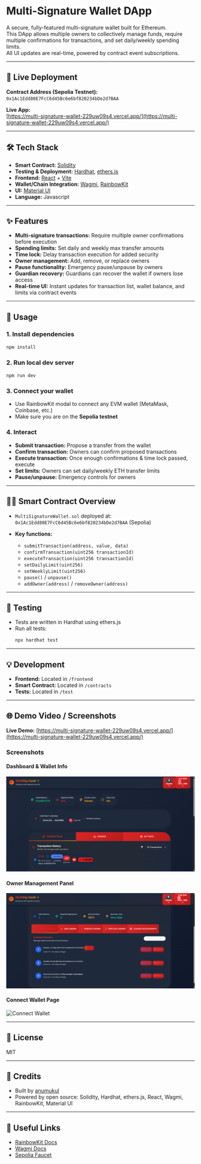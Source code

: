 # Multi-Signature Wallet DApp

A secure, fully-featured multi-signature wallet built for Ethereum.  
This DApp allows multiple owners to collectively manage funds, require multiple confirmations for transactions, and set daily/weekly spending limits.  
All UI updates are real-time, powered by contract event subscriptions.

---

## 🚀 Live Deployment

**Contract Address (Sepolia Testnet):**  
`0x1Ac1Edd80E7FcC6d45Bc6e6bf820234bDe2d7BAA`

**Live App:**  
[https://multi-signature-wallet-229uw09s4.vercel.app/](https://multi-signature-wallet-229uw09s4.vercel.app/)

---

## 🛠️ Tech Stack

- **Smart Contract:** [Solidity](https://soliditylang.org/)
- **Testing & Deployment:** [Hardhat](https://hardhat.org/), [ethers.js](https://docs.ethers.org/)
- **Frontend:** [React](https://react.dev/) + [Vite](https://vitejs.dev/)
- **Wallet/Chain Integration:** [Wagmi](https://wagmi.sh/), [RainbowKit](https://rainbowkit.com/)
- **UI:** [Material UI](https://mui.com/)
- **Language:** Javascript

---

## ✨ Features

- **Multi-signature transactions:** Require multiple owner confirmations before execution
- **Spending limits:** Set daily and weekly max transfer amounts
- **Time lock:** Delay transaction execution for added security
- **Owner management:** Add, remove, or replace owners
- **Pause functionality:** Emergency pause/unpause by owners
- **Guardian recovery:** Guardians can recover the wallet if owners lose access
- **Real-time UI:** Instant updates for transaction list, wallet balance, and limits via contract events

---

## 📝 Usage

### 1. Install dependencies

```bash
npm install
```

### 2. Run local dev server

```bash
npm run dev
```

### 3. Connect your wallet

- Use RainbowKit modal to connect any EVM wallet (MetaMask, Coinbase, etc.)
- Make sure you are on the **Sepolia testnet**

### 4. Interact

- **Submit transaction:** Propose a transfer from the wallet
- **Confirm transaction:** Owners can confirm proposed transactions
- **Execute transaction:** Once enough confirmations & time lock passed, execute
- **Set limits:** Owners can set daily/weekly ETH transfer limits
- **Pause/unpause:** Emergency controls for owners

---

## 🧑‍💻 Smart Contract Overview

- `MultiSignatureWallet.sol` deployed at:  
  `0x1Ac1Edd80E7FcC6d45Bc6e6bf820234bDe2d7BAA` (Sepolia)

- **Key functions:**
  - `submitTransaction(address, value, data)`
  - `confirmTransaction(uint256 transactionId)`
  - `executeTransaction(uint256 transactionId)`
  - `setDailyLimit(uint256)`
  - `setWeeklyLimit(uint256)`
  - `pause()` / `unpause()`
  - `addOwner(address)` / `removeOwner(address)`

---

## 🧪 Testing

- Tests are written in Hardhat using ethers.js
- Run all tests:
  ```bash
  npx hardhat test
  ```

---

## 💡 Development

- **Frontend:** Located in `/frontend`
- **Smart Contract:** Located in `/contracts`
- **Tests:** Located in `/test`

---

## 🌐 Demo Video / Screenshots

**Live Demo:** [https://multi-signature-wallet-229uw09s4.vercel.app/](https://multi-signature-wallet-229uw09s4.vercel.app/)

### Screenshots

#### Dashboard & Wallet Info

![MultiSig Vault Dashboard](./frontend/src/assets/dashboard.png)

#### Owner Management Panel

![Owner Management](./frontend/src/assets/owners.png)

#### Connect Wallet Page

![Connect Wallet](.frontend/src/assets/connect.png)

---

## 📄 License

MIT

---

## 🙏 Credits

- Built by [anumukul](https://github.com/anumukul)
- Powered by open source: Solidity, Hardhat, ethers.js, React, Wagmi, RainbowKit, Material UI

---

## 🔗 Useful Links

- [RainbowKit Docs](https://rainbowkit.com/docs/introduction)
- [Wagmi Docs](https://wagmi.sh/docs/getting-started)
- [Sepolia Faucet](https://sepoliafaucet.com/)
